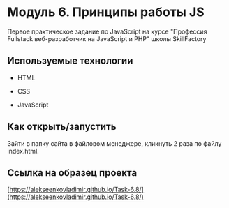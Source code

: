 # Модуль 6. Принципы работы JS

Первое практическое задание по JavaScript на курсе "Профессия Fullstack веб-разработчик на JavaScript и PHP"  школы SkillFactory

## Используемые технологии

* HTML

* CSS

* JavaScript

## Как открыть/запустить

Зайти в папку сайта в файловом менеджере, кликнуть 2 раза по файлу index.html.

## Ссылка на образец проекта

[https://alekseenkovladimir.github.io/Task-6.8/](https://alekseenkovladimir.github.io/Task-6.8/)
